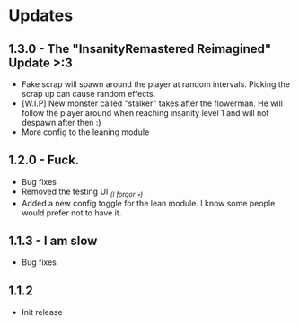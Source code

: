 ﻿# Updates

## 1.3.0 - The "InsanityRemastered Reimagined" Update >:3
- Fake scrap will spawn around the player at random intervals. Picking the scrap up can cause random effects.
- [W.I.P] New monster called "stalker" takes after the flowerman. He will follow the player around when reaching insanity level 1 and will not despawn after then :)
- More config to the leaning module

## 1.2.0 - Fuck.
- Bug fixes
- Removed the testing UI <sub>*(I forgor 💀)*</sub>
- Added a new config toggle for the lean module. I know some people would prefer not to have it.

## 1.1.3 - I am slow
- Bug fixes

## 1.1.2
- Init release